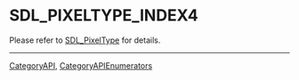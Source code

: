 # SDL_PIXELTYPE_INDEX4

Please refer to [SDL_PixelType](SDL_PixelType) for details.

----
[CategoryAPI](CategoryAPI), [CategoryAPIEnumerators](CategoryAPIEnumerators)

